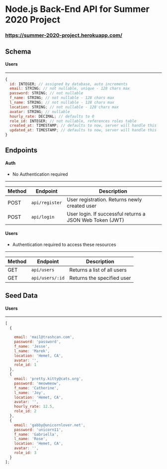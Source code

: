 # Node.js Back-End API for Summer 2020 Project

### https://summer-2020-project.herokuapp.com/

## Schema

#### Users

---

```js
{
  id: INTEGER; // assigned by database, auto increments
  email: STRING; // not nullable, unique - 128 chars max
  password: STRING; // not nullable
  f_name: STRING; // not nullable - 128 chars max
  l_name: STRING; // not nullable - 128 chars max
  location: STRING; // not nullable - 128 chars max
  avatar: STRING; // nullable
  hourly_rate: DECIMAL; // defaults to 0
  role_id: INTEGER; // not nullable, references roles table
  created_at: TIMESTAMP; // defaults to now, server will handle this
  updated_at: TIMESTAMP; // defaults to now, server will handle this
}
```

## Endpoints

#### Auth

- No Authentication required
---

| Method | Endpoint         | Description                                              |
| ------ | ---------------- | -------------------------------------------------------- |
| POST   | `api/register`   | User registration. Returns newly created user            |
| POST   | `api/login`      | User login. If successful returns a JSON Web Token (JWT) |

#### Users

- Authentication required to access these resources
---

| Method | Endpoint         | Description                                              |
| ------ | ---------------- | -------------------------------------------------------- |
| GET    | `api/users`      | Returns a list of all users                              |
| GET    | `api/users/:id`  | Returns the specified user                               |

## Seed Data

#### Users

---

```js
[
  {

    email: 'mail@trashcan.com',
    password: 'password',
    f_name: 'Jesse',
    l_name: 'Marek',
    location: 'Hemet, CA',
    avatar: '',
    role_id: 1
  },
  {
    email: 'pretty.kitty@cats.org',
    password: 'meowmeow',
    f_name: 'Catherine',
    l_name: 'Joy',
    location: 'Hemet, CA',
    avatar: '',
    hourly_rate: 12.5,
    role_id: 2
  },
  {
    email: 'gabby@unicornlover.net',
    password: 'unicorn11',
    f_name: 'Gabriella',
    l_name: 'Rose',
    location: 'Hemet, CA',
    avatar: '',
    role_id: 3
  }
];
```